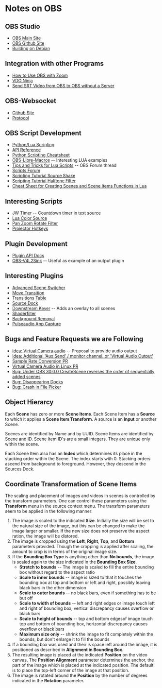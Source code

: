 # Notes on OBS

## OBS Studio

* [OBS Main Site](https://obsproject.com/)
* [OBS Github Site](https://github.com/obsproject/obs-studio)
* [Building on Debian](https://obsproject.com/forum/threads/debian-obs-studio-build-mini-howto.169680/)

## Integration with other Programs

* [How to Use OBS with Zoom](https://www.eigenmagic.com/2020/04/22/how-to-use-obs-studio-with-zoom/)
* [VDO.Ninja](https://docs.vdo.ninja/)
* [Send SRT Video from OBS to OBS without a Server](https://youtu.be/eDgZ-IqvCJc?si=jGq48syIcpUk4IIL)

## OBS-Websocket

* [Github Site](https://github.com/obsproject/obs-websocket)
* [Protocol](https://github.com/obsproject/obs-websocket/blob/master/docs/generated/protocol.md)

## OBS Script Development

* [Python/Lua Scripting](https://docs.obsproject.com/scripting)
* [API Reference](https://docs.obsproject.com/reference-core-objects)
* [Python Scripting Cheatsheet](https://github.com/upgradeQ/OBS-Studio-Python-Scripting-Cheatsheet-obspython-Examples-of-API)
* [OBS-Libre-Macros](https://github.com/upgradeQ/obs-libre-macros) -- Interesting LUA examples
* [Tips and Tricks for Lua Scripts](https://obsproject.com/forum/threads/tips-and-tricks-for-lua-scripts.132256/) -- OBS Forum thread
* [Scripts Forum](https://obsproject.com/forum/resources/categories/scripts.5/)
* [Scripting Tutorial Source Shake](https://obsproject.com/wiki/Scripting-Tutorial-Source-Shake)
* [Scripting Tutorial Halftone Filter](https://obsproject.com/wiki/Scripting-Tutorial-Halftone-Filter)
* [Cheat Sheet for Creating Scenes and Scene Items Functions in Lua](https://github.com/Chriscodinglife/get-started-with-lua)

## Interesting Scripts

* [JW Timer](https://github.com/lucidokr/obs-jw-timer/) -- Countdown timer in text source
* [Lua Color Source](https://obsproject.com/forum/resources/lua-color-source.717/)
* [Pan Zoom Rotate Filter](https://obsproject.com/forum/resources/pan-zoom-rotate.1489/)
* [Projector Hotkeys](https://obsproject.com/forum/resources/projector-hotkeys.1197/)

## Plugin Development

* [Plugin API Docs](https://obsproject.com/docs/plugins.html)
* [OBS-V4L2Sink](https://github.com/CatxFish/obs-v4l2sink) -- Useful as example of an output plugin

## Interesting Plugins

* [Advanced Scene Switcher](https://github.com/WarmUpTill/SceneSwitcher)
* [Move Transition](https://github.com/exeldro/obs-move-transition)
* [Transitions Table](https://github.com/exeldro/obs-transition-table)
* [Source Dock](https://github.com/exeldro/obs-source-dock)
* [Downstream Keyer](https://github.com/exeldro/obs-downstream-keyer) -- Adds an overlay to all scenes
* [Shaderfilter](https://github.com/exeldro/obs-shaderfilter/)
* [Background Removal](https://github.com/occ-ai/obs-backgroundremoval)
* [Pulseaudio App Capture](https://github.com/jbwong05/obs-pulseaudio-app-capture)

## Bugs and Feature Requests we are Following

* [Idea: Virtual Camera audio](https://ideas.obsproject.com/posts/1415/obs-virtual-camera-audio) -- Proposal to provide audio output
* [Idea: Additional 'Aux Send' / monitor channel, or 'Virtual Audio Output'](https://ideas.obsproject.com/posts/965/additional-aux-send-monitor-channel-or-virtual-audio-output)
* [Sample Rate Conversion PR](https://github.com/obsproject/obs-studio/pull/6351)
* [Virtual Camera Audio in Linux PR](https://github.com/obsproject/obs-studio/pull/8171)
* [Bug: Under OBS 30.0.0 CreateScene reverses the order of sequentially added scenes](https://github.com/obsproject/obs-websocket/issues/1181)
* [Bug: Disappearing Docks](https://www.reddit.com/r/obs/comments/114lnoj/disappearing_docks_how_do_i_get_them_back/)
* [Bug: Crash in File Picker](https://github.com/obsproject/obs-browser/issues/384)

## Object Hierarcy

Each **Scene** has zero or more **Scene Items**. Each Scene Item has a **Source** to which it applies
a **Scene Item Transform**. A source is an **Input** or another Scene.

Scenes are identified by Name and by UUID. Scene Items are identified by Scene and ID. 
Scene Item ID's are a small integers. They are unique only within the scene.

Each Scene Item also has an **Index** which determines its place in the stacking order
within the Scene. The index starts with 0. Stacking orders ascend from background to
foreground. However, they descend in the Sources Dock.

## Coordinate Transformation of Scene Items

The scaling and placement of images and videos in scenes is controlled by the
transform parameters. One can control these parameters using the **Transform**
menu in the source context menu. The transform parameters seem to be applied
in the following manner:

1. The image is scaled to the indicated **Size**. Initially the size will
be set to the natural size of the image, but this can be changed to make
the image larger or smaller. If the new size does not preserve the aspect
ration, the image will be distored.
2. The image is cropped using the **Left**, **Right**, **Top**, and **Bottom**
parameters provided. Though the cropping is applied after scaling, the amount
to crop is in terms of the original image size.
3. If the **Bounding Box Type** is anything other than **No bounds**, the image
is scaled again to the size indicated in the **Bounding Box Size**.
    * **Stretch to bounds** -- The image is scaled to fill the entire bounding
box without regard to the aspect ratio
    * **Scale to inner bounds** -- image is sized to that it touches the bounding box at top and bottom or left and right, possibly leaving black bars in the other dimension
    * **Scale to outer bounds** -- no black bars, even if something has to be but off
    * **Scale to width of bounds** -- left and right edges or image touch left and right of bounding box, vertical discrepancy causes overflow or black bars
    * **Scale to height of bounds** -- top and bottom edgesof image touch top and bottom of bounding box, horizontal discrepancy causes overflow or black bars
    * **Maximum size only** -- shrink the image to fit completely within the bounds, but don't enlarge it to fill the bounds
4. If a bounding box was used and their is space left around the image, it is positioned as described in **Alignment in Bounding Box**.
5. The resulting image is placed at the indicated **Position** on the video canvas. The
**Position Alignment** parameter determines the anchor, the part of the image which is placed
at the indicated position. The default is to place the top-left corner
of the image at that position.
6. The image is rotated around the **Position** by the number of degrees
indicated in the **Rotation** parameter.

